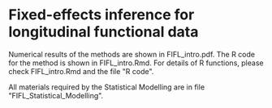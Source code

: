 # Fixed-effects inference for longitudinal functional data

Numerical results of the methods are shown in FIFL_intro.pdf. 
The R code for the method is shown in FIFL_intro.Rmd. For details of R functions, please check FIFL_intro.Rmd and the file "R code".

All materials required by the Statistical Modelling are in file "FIFL_Statistical_Modelling".
